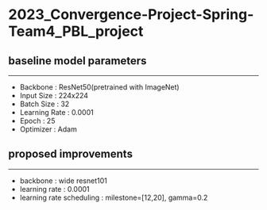 # 2023_Convergence-Project-Spring-Team4_PBL_project

## baseline model parameters
---
- Backbone : ResNet50(pretrained with ImageNet)
- Input Size : 224x224
- Batch Size : 32
- Learning Rate : 0.0001
- Epoch : 25
- Optimizer : Adam

## proposed improvements
---
- backbone : wide resnet101 
- learning rate : 0.0001
- learning rate scheduling : milestone=[12,20], gamma=0.2
